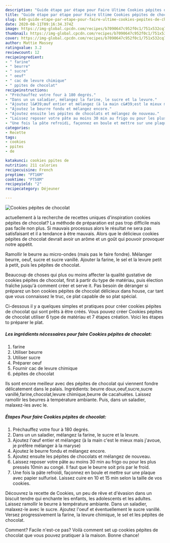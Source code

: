 ```yaml
---
description: "Guide étape par étape pour Faire Ultime Cookies pépites de chocolat"
title: "Guide étape par étape pour Faire Ultime Cookies pépites de chocolat"
slug: 640-guide-etape-par-etape-pour-faire-ultime-cookies-pepites-de-chocolat
date: 2020-08-11T09:16:34.374Z
image: https://img-global.cpcdn.com/recipes/b7090647c952f0c1/751x532cq70/cookies-pepites-de-chocolat-photo-principale-de-la-recette.jpg
thumbnail: https://img-global.cpcdn.com/recipes/b7090647c952f0c1/751x532cq70/cookies-pepites-de-chocolat-photo-principale-de-la-recette.jpg
cover: https://img-global.cpcdn.com/recipes/b7090647c952f0c1/751x532cq70/cookies-pepites-de-chocolat-photo-principale-de-la-recette.jpg
author: Mattie Massey
ratingvalue: 3.2
reviewcount: 12
recipeingredient:
- " farine"
- " beurre"
- " sucre"
- " oeuf"
- " cac de levure chimique"
- " ppites de chocolat"
recipeinstructions:
- "Préchauffez votre four à 180 degrés."
- "Dans un un saladier, mélangez la farine, le sucre et la levure."
- "Ajoutez l&#39;œuf entier et mélangez (à la main c&#39;est le mieux mais j&#39;avoue, je préfère mélanger à la maryse)"
- "Ajoutez le beurre fondu et mélangez encore."
- "Ajoutez ensuite les pépites de chocolats et mélangez de nouveau."
- "Laissez reposer votre pâte au moins 30 min au frigo ou pour les plus pressés 10min au congé. Il faut que le beurre soit pris par le froid."
- "Une fois la pâte refroidi, façonnez en boule et mettre sur une plaque avec papier sulfurisé. Laissez cuire en 10 et 15 min selon la taille de vos cookies."
categories:
- Recette
tags:
- cookies
- ppites
- de

katakunci: cookies ppites de 
nutrition: 211 calories
recipecuisine: French
preptime: "PT16M"
cooktime: "PT58M"
recipeyield: "2"
recipecategory: Déjeuner

---
```



![Cookies pépites de chocolat](https://img-global.cpcdn.com/recipes/b7090647c952f0c1/751x532cq70/cookies-pepites-de-chocolat-photo-principale-de-la-recette.jpg)

actuellement à la recherche de recettes uniques d'inspiration cookies pépites de chocolat? La méthode de préparation est pas trop difficile mais pas facile non plus. Si mauvais processus alors le résultat ne sera pas satisfaisant et il a tendance à être mauvais. Alors que le délicieux cookies pépites de chocolat devrait avoir un arôme et un goût qui pouvoir provoquer notre appétit.

Ramollir le beurre au micro-ondes (mais pas le faire fondre). Mélanger beurre, oeuf, sucre et sucre vanillé. Ajouter la farine, le sel et la levure petit à petit, puis les pépites de chocolat.

Beaucoup de choses qui plus ou moins affecter la qualité gustative de cookies pépites de chocolat, first à partir du type de matériau, puis élection fraîche jusqu'à comment créer et serve it. Pas besoin de déranger si préparez un bon cookies pépites de chocolat délicieux dans house, car tant que vous connaissez le truc, ce plat capable de so plat spécial.


Ci-dessous il y a quelques simples et pratiques pour créer cookies pépites de chocolat qui sont prêts à être créés. Vous pouvez créer Cookies pépites de chocolat utiliser 6 type de matériau et 7 étapes création. Voici les étapes to préparer le plat.

<!--inarticleads1-->

##### Les ingrédients nécessaires pour faire Cookies pépites de chocolat:

1.   farine
1. Utiliser  beurre
1. Utiliser  sucre
1. Préparer  oeuf
1. Fournir  cac de levure chimique
1.   pépites de chocolat


Ils sont encore meilleur avec des pépites de chocolat qui viennent fondre délicatement dans le palais. Ingrédients: beurre doux,oeuf,sucre,sucre vanillé,farine,chocolat,levure chimique,beurre de cacahuètes. Laissez ramollir les beurres à température ambiante. Puis, dans un saladier, malaxez-les avec le. 

<!--inarticleads2-->

##### Étapes Pour faire Cookies pépites de chocolat:

1. Préchauffez votre four à 180 degrés.
1. Dans un un saladier, mélangez la farine, le sucre et la levure.
1. Ajoutez l&#39;œuf entier et mélangez (à la main c&#39;est le mieux mais j&#39;avoue, je préfère mélanger à la maryse)
1. Ajoutez le beurre fondu et mélangez encore.
1. Ajoutez ensuite les pépites de chocolats et mélangez de nouveau.
1. Laissez reposer votre pâte au moins 30 min au frigo ou pour les plus pressés 10min au congé. Il faut que le beurre soit pris par le froid.
1. Une fois la pâte refroidi, façonnez en boule et mettre sur une plaque avec papier sulfurisé. Laissez cuire en 10 et 15 min selon la taille de vos cookies.


Découvrez la recette de Cookies, un peu de rêve et d&#39;évasion dans un biscuit tendre qui enchante les enfants, les adolescents et les adultes. Laissez ramollir le beurre à température ambiante. Dans un saladier, malaxez-le avec le sucre. Ajoutez l&#39;oeuf et éventuellement le sucre vanillé. Versez progressivement la farine, la levure chimique, le sel et les pépites de chocolat. 


Comment? Facile n'est-ce pas? Voilà comment set up cookies pépites de chocolat que vous pouvez pratiquer à la maison. Bonne chance!
